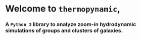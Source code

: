 # Welcome to `thermopynamic`,
### A `Python 3` library to analyze zoom-in hydrodynamic simulations of groups and clusters of galaxies.
